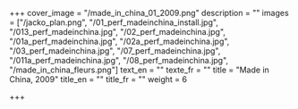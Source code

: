 +++
cover_image = "/made_in_china_01_2009.png"
description = ""
images = ["/jacko_plan.png", "/01_perf_madeinchina_install.jpg", "/013_perf_madeinchina.jpg", "/02_perf_madeinchina.jpg", "/01a_perf_madeinchina.jpg", "/02a_perf_madeinchina.jpg", "/03_perf_madeinchina.jpg", "/07_perf_madeinchina.jpg", "/011a_perf_madeinchina.jpg", "/08_perf_madeinchina.jpg", "/made_in_china_fleurs.png"]
text_en = ""
texte_fr = ""
title = "Made in China, 2009"
title_en = ""
title_fr = ""
weight = 6

+++
